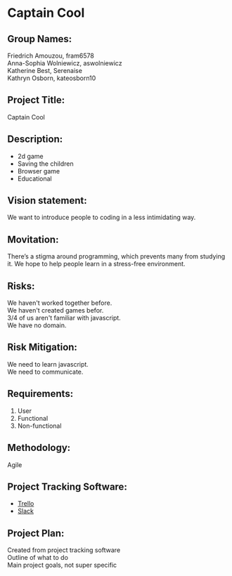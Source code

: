 # Captain Cool  
## Group Names:  
Friedrich Amouzou, fram6578  
Anna-Sophia Wolniewicz, aswolniewicz  
Katherine Best, Serenaise  
Kathryn Osborn, kateosborn10 

## Project Title:  
Captain Cool  

## Description:  

* 2d game  
* Saving the children  
* Browser game  
* Educational

## Vision statement:  
We want to introduce people to coding in a less intimidating way.  

## Movitation:  
There’s a stigma around programming, which prevents many from studying it. We hope to help people learn in a stress-free environment.  

## Risks:  
We haven't worked together before.  
We haven't created games befor.  
3/4 of us aren't familiar with javascript.  
We have no domain.  

## Risk Mitigation:  
We need to learn javascript.  
We need to communicate.  

## Requirements:   
1. User  
2. Functional  
3. Non-functional  

## Methodology:  
Agile  

## Project Tracking Software:
* [Trello](https://trello.com/b/rC4w5cus)  
* [Slack](www.slack.com)  

## Project Plan:  
Created from project tracking software  
Outline of what to do  
Main project goals, not super specific  
